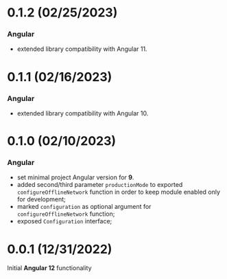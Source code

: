 # 0.1.2 (02/25/2023)

### Angular

- extended library compatibility with Angular 11.

# 0.1.1 (02/16/2023)

### Angular

- extended library compatibility with Angular 10.

# 0.1.0 (02/10/2023)

### Angular

- set minimal project Angular version for **9**.
- added second/third parameter `productionMode` to exported `configureOfflineNetwork` function in
  order to keep module enabled only for development;
- marked `configuration` as optional argument for `configureOfflineNetwork` function;
- exposed `Configuration` interface;

# 0.0.1 (12/31/2022)

Initial **Angular 12** functionality
